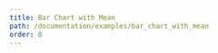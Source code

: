 ```yaml
---
title: Bar Chart with Mean
path: /documentation/examples/bar_chart_with_mean
order: 8
---
```


<view-source name="BarChartWithMean" component="BarChartWithMean"></view-source>
